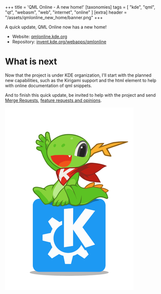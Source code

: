 +++
title = 'QML Online - A new home!'
[taxonomies]
tags = [ "kde", "qml", "qt", "webasm", "web", "internet", "online" ]
[extra]
header = "/assets/qmlonline_new_home/banner.png"
+++

A quick update, QML Online now has a new home!
- Website: [qmlonline.kde.org](http://qmlonline.kde.org/)
- Repository: [invent.kde.org/webapps/qmlonline](https://invent.kde.org/webapps/qmlonline)

<!-- more -->

# What is next

Now that the project is under KDE organization, I'll start with the planned new capabilities, such as the Kirigami support and the html element to help with online documentation of qml snippets.

And to finish this quick update, be invited to help with the project and send [Merge Requests](https://invent.kde.org/webapps/qmlonline/-/merge_requests), [feature requests and opinions](https://invent.kde.org/webapps/qmlonline/-/issues/new).

![image](/assets/konqi.png)
